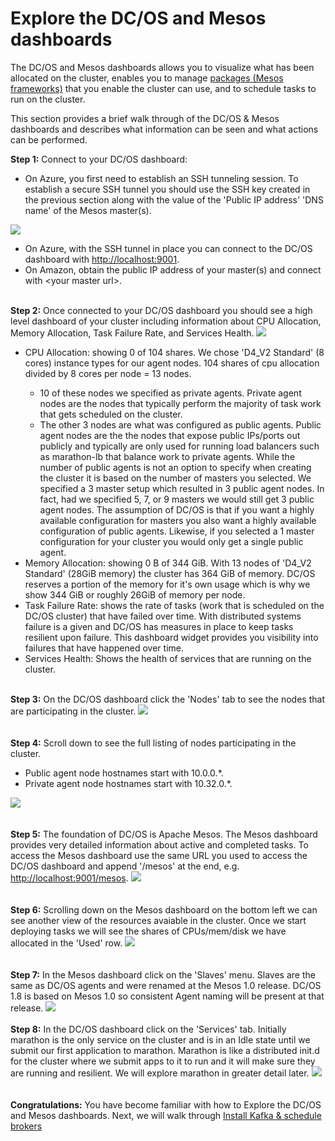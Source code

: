 # Explore the DC/OS and Mesos dashboards<br>

The DC/OS and Mesos dashboards allows you to visualize what has been allocated on the cluster, enables you to manage <a href="https://github.com/mesosphere/universe/tree/version-3.x/repo/packages">packages (Mesos frameworks)</a> that you enable the cluster can use, and to schedule tasks to run on the cluster.

This section provides a brief walk through of the DC/OS & Mesos dashboards and describes what information can be seen and what actions can be performed.

<b>Step 1:</b> Connect to your DC/OS dashboard:<ul>
<li>On Azure, you first need to establish an SSH tunneling session.  To establish a secure SSH tunnel you should use the SSH key created in the previous section along with the value of the 'Public IP address' 'DNS name' of the Mesos master(s).</li></ul>
<img src="../images/01-acs-setup/acs-create-20.png"/><br><ul>
<li>On Azure, with the SSH tunnel in place you can connect to the DC/OS dashboard with <a href="http://localhost:9001">http://localhost:9001</a>.</li>
<li>On Amazon, obtain the public IP address of your master(s) and connect with &lt;your master url&gt;.</li></ul>
<br><b>Step 2:</b> Once connected to your DC/OS dashboard you should see a high level dashboard of your cluster including information about CPU Allocation, Memory Allocation, Task Failure Rate, and Services Health.
<img src="../images/01-acs-setup/acs-create-21.png"/>
<ul><li>CPU Allocation: showing 0 of 104 shares.  We chose 'D4_V2 Standard' (8 cores) instance types for our agent nodes.  104 shares of cpu allocation divided by 8 cores per node = 13 nodes.</li><ul>
<li>10 of these nodes we specified as private agents.  Private agent nodes are the nodes that typically perform the majority of task work that gets scheduled on the cluster.</li>
<li>The other 3 nodes are what was configured as public agents.  Public agent nodes are the the nodes that expose public IPs/ports out publicly and typically are only used for running load balancers such as marathon-lb that balance work to private agents.  While the number of public agents is not an option to specify when creating the cluster it is based on the number of masters you selected.  We specified a 3 master setup which resulted in 3 public agent nodes.  In fact, had we specified 5, 7, or 9 masters we would still get 3 public agent nodes.  The assumption of DC/OS is that if you want a highly available configuration for masters you also want a highly available configuration of public agents.  Likewise, if you selected a 1 master configuration for your cluster you would only get a single public agent.</li></ul>
<li>Memory Allocation: showing 0 B of 344 GiB.  With 13 nodes of 'D4_V2 Standard' (28GiB memory) the cluster has 364 GiB of memory.  DC/OS reserves a portion of the memory for it's own usage which is why we show 344 GiB or roughly 26GiB of memory per node.</li>
<li>Task Failure Rate: shows the rate of tasks (work that is scheduled on the DC/OS cluster) that have failed over time.  With distributed systems failure is a given and DC/OS has measures in place to keep tasks resilient upon failure.  This dashboard widget provides you visibility into failures that have happened over time.</li>
<li>Services Health: Shows the health of services that are running on the cluster.</li></ul>
<br><b>Step 3:</b> On the DC/OS dashboard click the 'Nodes' tab to see the nodes that are participating in the cluster.
<img src="../images/01-acs-setup/acs-create-22.png"/><br>
<br><br><b>Step 4:</b> Scroll down to see the full listing of nodes participating in the cluster.<ul>
<li>Public agent node hostnames start with 10.0.0.*.</li>
<li>Private agent node hostnames start with 10.32.0.*.</li></ul>
<img src="../images/01-acs-setup/acs-create-23.png"/><br>
<br><br><b>Step 5:</b> The foundation of DC/OS is Apache Mesos.  The Mesos dashboard provides very detailed information about active and completed tasks.  To access the Mesos dashboard use the same URL you used to access the DC/OS dashboard and append '/mesos' at the end, e.g. <a href="http://localhost:9001/mesos">http://localhost:9001/mesos</a>.
<img src="../images/01-acs-setup/acs-create-24.png"/><br>
<br><br><b>Step 6:</b> Scrolling down on the Mesos dashboard on the bottom left we can see another view of the resources avaiable in the cluster.  Once we start deploying tasks we will see the shares of CPUs/mem/disk we have allocated in the 'Used' row.
<img src="../images/01-acs-setup/acs-create-25.png"/><br>
<br><br><b>Step 7:</b> In the Mesos dashboard click on the 'Slaves' menu.  Slaves are the same as DC/OS agents and were renamed at the Mesos 1.0 release.  DC/OS 1.8 is based on Mesos 1.0 so consistent Agent naming will be present at that release.
<img src="../images/01-acs-setup/acs-create-26.png"/><br>
<br><b>Step 8:</b> In the DC/OS dashboard click on the 'Services' tab.  Initially marathon is the only service on the cluster and is in an Idle state until we submit our first application to marathon.  Marathon is like a distributed init.d for the cluster where we submit apps to it to run and it will make sure they are running and resilient.  We will explore marathon in greater detail later.
<img src="../images/01-acs-setup/acs-create-27.png"/><br>
<br><br><b>Congratulations:</b> You have become familiar with how to Explore the DC/OS and Mesos dashboards.  Next, we will walk through <a href="../docs/kafka-setup.md">Install Kafka & schedule brokers</a>


